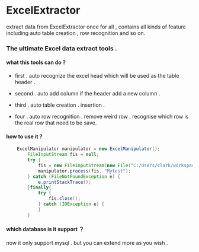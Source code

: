 # ExcelExtractor
extract data from ExcelExtractor once for all , contains all kinds of feature including auto table creation , row recognition and so on. 

### The ultimate Excel data extract tools . 

#### what this tools can do ?

* first .  auto recognize the excel head which will be used as the table header . 

* second . auto add column if the header add a new column . 

* third .  auto table creation . insertion . 

* four .   auto row recognition . remove weird row . recognise which row is the real row that need to be save. 

#### how to use it ? 

```java
    ExcelManipulator manipulator = new ExcelManipulator();
		FileInputStream fis = null;
		try {
			fis = new FileInputStream(new File("C:/Users/clark/workspace/target/service/ExcelExtractor/src/main/resources/test.xlsx"));
			manipulator.process(fis, "Mytest");
		} catch (FileNotFoundException e) {
			e.printStackTrace();
		}finally{
			try {
				fis.close();
			} catch (IOException e) {
			}
		}
```

#### which database is it support ？ 

now it only support mysql . but you can extend more as you wish . 

